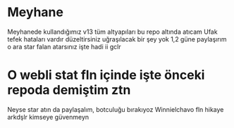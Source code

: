 # Meyhane
Meyhanede kullandığımız v13 tüm altyapıları bu repo altında atıcam
Ufak tefek hataları vardır düzeltirsiniz uğraşılacak bir şey yok 1,2 güne paylaşırım o ara star falan atarsınız işte hadi ii gclr
# O webli stat fln içinde işte önceki repoda demiştim ztn
Neyse star atın da paylaşalım, botculuğu bırakıyoz 
Winnielchavo fln hikaye arkdşlr kimseye güvenmeyn

